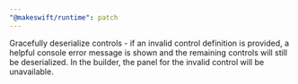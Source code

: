 ```yaml
---
"@makeswift/runtime": patch
---
```


Gracefully deserialize controls - if an invalid control definition is provided,
a helpful console error message is shown and the remaining controls will still
be deserialized. In the builder, the panel for the invalid control will be
unavailable.
